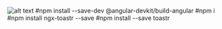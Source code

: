 
![alt text](https://photos.google.com/photo/AF1QipMzVcsSipFDezwxILYHBS5WnJos5dsirAgLJIzw)
#npm install --save-dev @angular-devkit/build-angular
#npm i
#npm install ngx-toastr --save
#npm install --save toastr
